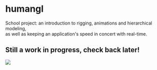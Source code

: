 # humangl
School project: an introduction to rigging, animations and hierarchical modeling,<br>as well as keeping an application's speed in concert with real-time.

## Still a work in progress, check back later!

![]([https://i.imgur.com/vhWGFAf.png](https://i.imgur.com/fneQfSD.gif))
